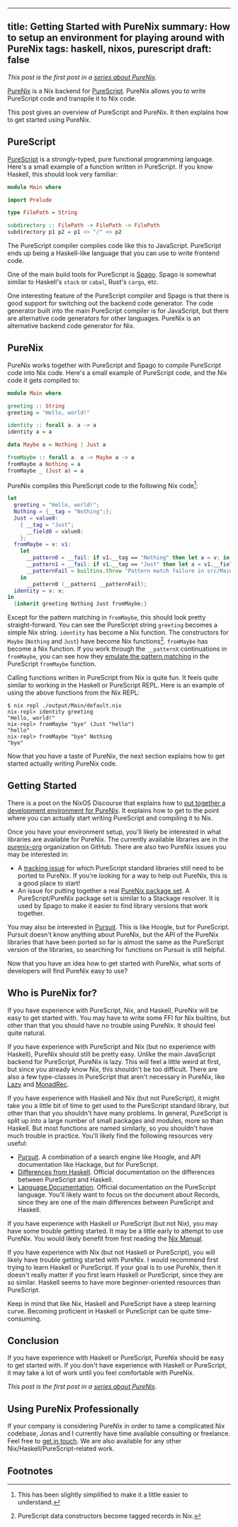 ------------------------------------------------------
title: Getting Started with PureNix
summary: How to setup an environment for playing around with PureNix
tags: haskell, nixos, purescript
draft: false
------------------------------------------------------

*This post is the first post in a
[series about PureNix](./2021-12-26-purenix).*

[PureNix](https://github.com/purenix-org/purenix) is a Nix backend for
[PureScript](https://www.purescript.org/).  PureNix allows you to write
PureScript code and transpile it to Nix code.

This post gives an overview of PureScript and PureNix. It then explains how to
get started using PureNix.

## PureScript

[PureScript](https://en.wikipedia.org/wiki/PureScript) is a strongly-typed,
pure functional programming language. Here's a small example of a function
written in PureScript.  If you know Haskell, this should look very familiar:

```purescript
module Main where

import Prelude

type FilePath = String

subdirectory :: FilePath -> FilePath -> FilePath
subdirectory p1 p2 = p1 <> "/" <> p2
```

The PureScript compiler compiles code like this to JavaScript.  PureScript ends
up being a Haskell-like language that you can use to write frontend code.

One of the main build tools for PureScript is
[Spago](https://github.com/purescript/spago).  Spago is somewhat similar to
Haskell's `stack` or `cabal`, Rust's `cargo`, etc.

One interesting feature of the PureScript compiler and Spago is that there is
good support for switching out the backend code generator.  The code generator
built into the main PureScript compiler is for JavaScript, but there are
alternative code generators for other languages.  PureNix is an alternative
backend code generator for Nix.

## PureNix

PureNix works together with PureScript and Spago to compile PureScript code
into Nix code.  Here's a small example of PureScript code, and the Nix code it
gets compiled to:

```purescript
module Main where

greeting :: String
greeting = "Hello, world!"

identity :: forall a. a -> a
identity a = a

data Maybe a = Nothing | Just a

fromMaybe :: forall a. a -> Maybe a -> a
fromMaybe a Nothing = a
fromMaybe _ (Just a) = a
```

PureNix compiles this PureScript code to the following Nix code[^1]:

```nix
let
  greeting = "Hello, world!";
  Nothing = {__tag = "Nothing";};
  Just = value0:
    { __tag = "Just";
      __field0 = value0;
    };
  fromMaybe = v: v1:
    let
      __pattern0 = __fail: if v1.__tag == "Nothing" then let a = v; in a else __fail;
      __pattern1 = __fail: if v1.__tag == "Just" then let a = v1.__field0; in a else __fail;
      __patternFail = builtins.throw "Pattern match failure in src/Main.purs at 11:1 - 11:41";
    in
      __pattern0 (__pattern1 __patternFail);
  identity = v: v;
in
  {inherit greeting Nothing Just fromMaybe;}
```

Except for the pattern matching in `fromMaybe`, this should look pretty
straight-forward.  You can see the PureScript string `greeting` becomes a
simple Nix string.  `identity` has become a Nix function.  The constructors for
`Maybe` (`Nothing` and `Just`) have become Nix functions[^2].  `fromMaybe` has
become a Nix function.  If you work through the `__patternX` continuations in
`fromMaybe`, you can see how they
[emulate the pattern matching](https://jonascarpay.com/posts/2021-11-08-nix-adts.html)
in the PureScript `fromMaybe` function.

Calling functions written in PureScript from Nix is quite fun.  It feels quite
similar to working in the Haskell or PureScript REPL.  Here is an example of
using the above functions from the Nix REPL:

```console
$ nix repl ./output/Main/default.nix
nix-repl> identity greeting
"Hello, world!"
nix-repl> fromMaybe "bye" (Just "hello")
"hello"
nix-repl> fromMaybe "bye" Nothing
"bye"
```

Now that you have a taste of PureNix, the next section explains how to get
started actually writing PureNix code.

## Getting Started

There is a post on the NixOS Discourse that explains how to
[put together a development environment for PureNix](https://discourse.nixos.org/t/purenix-nix-backend-for-purescript/15756/3).
It explains how to get to the point where you can actually start writing
PureScript and compiling it to Nix.

Once you have your environment setup, you'll likely be interested in what
libraries are available for PureNix.  The currently available libraries
are in the [purenix-org](https://github.com/purenix-org/) organization on
GitHub.  There are also two PureNix issues you may be interested in:

-   A [tracking issue](https://github.com/purenix-org/purenix/issues/37)
    for which PureScript standard libraries still need to be ported to PureNix.
    If you're looking for a way to help out PureNix, this is a good place
    to start!
-   An issue for putting together a real
    [PureNix package set](https://github.com/purenix-org/purenix/issues/36).
    A PureScript/PureNix package set is similar to a Stackage resolver.  It is
    used by Spago to make it easier to find library versions that work together.

You may also be interested in [Pursuit](https://pursuit.purescript.org/).
This is like Hoogle, but for PureScript.  Pursuit doesn't know anything
about PureNix, but the API of the PureNix libraries that have been ported so
far is almost the same as the PureScript version of the libraries, so searching
for functions on Pursuit is still helpful.

Now that you have an idea how to get started with PureNix, what sorts of
developers will find PureNix easy to use?

## Who is PureNix for?

If you have experience with PureScript, Nix, and Haskell, PureNix will be easy
to get started with.  You may have to write some FFI for Nix builtins, but
other than that you should have no trouble using PureNix.  It should feel
quite natural.

If you have experience with PureScript and Nix (but no experience with
Haskell), PureNix should still be pretty easy.  Unlike the main JavaScript
backend for PureScript, PureNix is lazy.  This will feel a little weird at
first, but since you already know Nix, this shouldn't be too difficult.
There are also a few type-classes in PureScript that aren't necessary in
PureNix, like
[Lazy](https://pursuit.purescript.org/packages/purescript-control/5.0.0/docs/Control.Lazy#t:Lazy)
and
[MonadRec](https://pursuit.purescript.org/packages/purescript-tailrec/5.0.1/docs/Control.Monad.Rec.Class).

If you have experience with Haskell and Nix (but not PureScript), it
might take you a little bit of time to get used to the PureScript
standard library, but other than that you shouldn't have many problems.
In general, PureScript is split up into a large number of small packages and
modules, more so than Haskell.  But most functions are named similarly, so
you shouldn't have much trouble in practice.  You'll likely find the
following resources very useful:

-   [Pursuit](https://pursuit.purescript.org/).  A combination of a search engine
    like Hoogle, and API documentation like Hackage, but for PureScript.
-   [Differences from Haskell](https://github.com/purescript/documentation/blob/master/language/Differences-from-Haskell.md).
    Official documentation on the differences between PureScript and Haskell.
-   [Language Documentation](https://github.com/purescript/documentation/tree/master/language).
    Official documentation on the PureScript language.  You'll likely want to
    focus on the document about Records, since they are one of the main
    differences between PureScript and Haskell.

If you have experience with Haskell or PureScript (but not Nix), you may
have some trouble getting started.  It may be a little early to attempt
to use PureNix.  You would likely benefit from first reading the
[Nix Manual](https://nixos.org/manual/nix/stable/).

If you have experience with Nix (but not Haskell or PureScript), you will
likely have trouble getting started with PureNix.  I would recommend
first trying to learn Haskell or PureScript.  If your goal is to use PureNix,
then it doesn't really matter if you first learn Haskell or PureScript, since
they are so similar.  Haskell seems to have more beginner-oriented resources
than PureScript.

Keep in mind that like Nix, Haskell and PureScript have a steep learning curve.
Becoming proficient in Haskell or PureScript can be quite time-consuming.

## Conclusion

If you have experience with Haskell or PureScript, PureNix should be easy to
get started with.  If you don't have experience with Haskell or PureScript,
it may take a lot of work until you feel comfortable with PureNix.

*This post is the first post in a
[series about PureNix](./2021-12-26-purenix).*

## Using PureNix Professionally

If your company is considering PureNix in order to tame a complicated Nix
codebase, Jonas and I currently have time available consulting or freelance.
Feel free to [get in touch](/about).  We are also available for any other
Nix/Haskell/PureScript-related work.

## Footnotes

[^1]: This has been slightly simplified to make it a little easier to understand.

[^2]: PureScript data constructors become tagged records in Nix.
